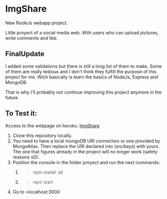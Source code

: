 # ImgShare
New NodeJs webapp project. 

Little proyect of a social media web. With users who can upload pictures, write comments and like.

## FinalUpdate
I added some validations but there is still a long list of them to make. Some of them are really tedious and I don't think they fulfill the purpose of this project for me. Wich basically is learn the basics of NodeJs, Express and MongoDB.

That is why I'll probably not continue improving this project anymore in the future 

## To Test it:
Access to the webpage on heroku: [ImgShare](https://jribero-imgshare.herokuapp.com/)

1. Clone this repository locally.
2. You need to have a local mongoDB URI connection or one provided by MongoAtlas. Then replace the URI declared into (src/keys) with yours. The one that figures already in the project will no longer work (safety reasons xD).
3. Position the console in the folder proyect and run the next commands:
    1. >npm install :all
    2. >npm start  
4. Go to >localhost:3000


